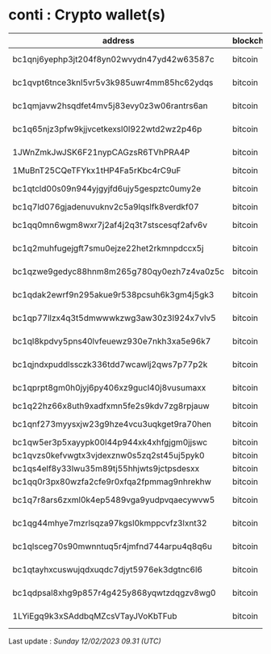 # conti : Crypto wallet(s)

| address | blockchain | Balance |
|---|---|---|
| bc1qnj6yephp3jt204f8yn02wvydn47yd42w63587c | bitcoin | $ 2011769 |
| bc1qvpt6tnce3knl5vr5v3k985uwr4mm85hc62ydqs | bitcoin | $ 438246 |
| bc1qmjavw2hsqdfet4mv5j83evy0z3w06rantrs6an | bitcoin | $ 483825 |
| bc1q65njz3pfw9kjjvcetkexsl0l922wtd2wz2p46p | bitcoin | $ 5377027 |
| 1JWnZmkJwJSK6F21nypCAGzsR6TVhPRA4P | bitcoin | $ 2523038 |
| 1MuBnT25CQeTFYkx1tHP4Fa5rKbc4rC9uF | bitcoin | $ 1941 |
| bc1qtcld00s09n944yjgyjfd6ujy5gespztc0umy2e | bitcoin | $ 451328 |
| bc1q7ld076gjadenuvuknv2c5a9lqslfk8verdkf07 | bitcoin | $ 91928 |
| bc1qq0mn6wgm8wxr7j2af4j2q3t7stscesqf2afv6v | bitcoin | $ 316585 |
| bc1q2muhfugejgft7smu0ejze22het2rkmnpdccx5j | bitcoin | $ 345309 |
| bc1qzwe9gedyc88hnm8m265g780qy0ezh7z4va0z5c | bitcoin | $ 168135 |
| bc1qdak2ewrf9n295akue9r538pcsuh6k3gm4j5gk3 | bitcoin | $ 152921 |
| bc1qp77llzx4q3t5dmwwwkzwg3aw30z3l924x7vlv5 | bitcoin | $ 202505 |
| bc1ql8kpdvy5pns40lvfeuewz930e7nkh3xa5e96k7 | bitcoin | $ 170895 |
| bc1qjndxpuddlssczk336tdd7wcawlj2qws7p77p2k | bitcoin | $ 150062 |
| bc1qprpt8gm0h0jyj6py406xz9gucl40j8vusumaxx | bitcoin | $ 100918 |
| bc1q22hz66x8uth9xadfxmn5fe2s9kdv7zg8rpjauw | bitcoin | $ 99579 |
| bc1qnf273myysxjw23g9hze4vcu3uqkget9ra70hen | bitcoin | $ 703100 |
| bc1qw5er3p5xayypk00l44p944xk4xhfgjgm0jjswc | bitcoin | $ 0 |
| bc1qvzs0kefvwgtx3vjdexznw0s5zq2st45uj5pyk0 | bitcoin | $ 497 |
| bc1qs4elf8y33lwu35m89tj55hhjwts9jctpsdesxx | bitcoin | $ 0 |
| bc1qq0r3px80wzfa2cfe9r0xfqa2fpmmag9nhrekhw | bitcoin | $ 0 |
| bc1q7r8ars6zxml0k4ep5489vga9yudpvqaecywvw5 | bitcoin | $ 451395 |
| bc1qg44mhye7mzrlsqza97kgsl0kmppcvfz3lxnt32 | bitcoin | $ 508595 |
| bc1qlsceg70s90mwnntuq5r4jmfnd744arpu4q8q6u | bitcoin | $ 756975 |
| bc1qtayhxcuswujqdxuqdc7djyt5976ek3dgtnc6l6 | bitcoin | $ 203101 |
| bc1qdpsal8xhg9p857r4g425y868yqwtzdqgzv8wg0 | bitcoin | $ 598980 |
| 1LYiEgq9k3xSAddbqMZcsVTayJVoKbTFub | bitcoin | $ 1118168 |

Last update : _Sunday 12/02/2023 09.31 (UTC)_

